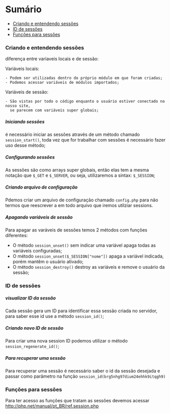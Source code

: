 # Sumário

- [Criando e entendendo sessões](#criando-e-entendendo-sessões)
- [ID de sessões](#id-de-sessões)
- [Funções para sessões](#funções-para-sessões)

### Criando e entendendo sessões

diferença entre variaveis locais e de sessão:

Variáveis locais:

    - Podem ser utilizadas dentro do próprio módulo em que foram criadas;
    - Podemos acessar variáveis de módulos importados;

Variáveis de sessão:

    - São vistas por todo o código enquanto o usuário estiver conectado no nosso site, 
      se parecem com variáveis super globais;

##### Iniciando sessões

é necessário iniciar as sessões através de um método chamado `session_start()`,
toda vez que for trabalhar com sessões é necessário fazer uso desse método;

##### Configurando sessões

As sessões são como arrays super globais, então elas tem a mesma notação
que `$_GET` e `$_SERVER`, ou seja, utilizaremos a sintax: `$_SESSION`;

##### Criando arquivo de configuração

Pdemos criar um arquivo de configuração chamado `config.php` para não termos que reescrever
a em todo arquivo que iremos utilziar sessions.

##### Apagando variáveis de sessão

Para apagar as varáveis de sessões temos 2 métodos com funções diferentes:

- O método `session_unset()` sem indicar uma variável apaga todas as variáveis configuradas;
- O método `session_unset($_SESSION["nome"])` apaga a variável indicada, porém mantêm o usuário ativado;
- O método `session_destroy()` destroy as variáveis e remove o usuário da sessão;

### ID de sessões

##### visualizar ID da sessão

Cada sessão gera um ID para identificar essa sessão criada no servidor, para
saber esse id use a método `session_id()`;

##### Criando novo ID de sessão

Para criar uma nova session ID podemos utilizar o método `session_regenerate_id()`;

##### Para recuperar uma sessão

Para recuperar uma sessão é necessário saber o id da sessão desejada e passar como
parâmetro na função `session_id(brg5nhg97dium24ehhk9itqgh9)`

### Funções para sessões

Para ter acesso as funções que tratam as sessões devemos acessar http://php.net/manual/pt_BR/ref.session.php
